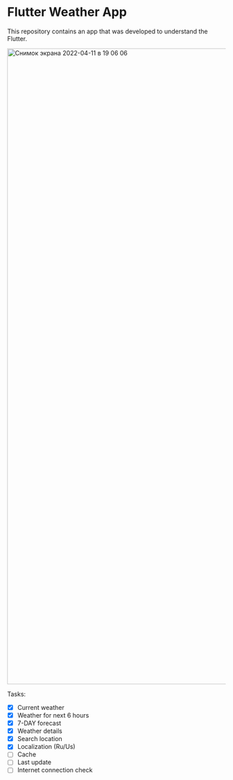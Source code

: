 
# Flutter Weather App

This repository contains an app that was developed to understand the Flutter.

<img width="1466" alt="Снимок экрана 2022-04-11 в 19 06 06" src="https://user-images.githubusercontent.com/43184319/162784105-318cb413-55e0-460a-8f16-133743b6bc59.png">

Tasks:
- [X] Current weather
- [X] Weather for next 6 hours
- [X] 7-DAY forecast
- [X] Weather details 
- [X] Search location
- [X] Localization (Ru/Us)
- [ ] Cache 
- [ ] Last update
- [ ] Internet connection check

